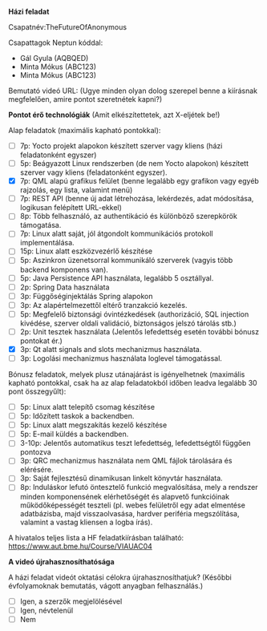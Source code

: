 **Házi feladat**

Csapatnév:TheFutureOfAnonymous

Csapattagok Neptun kóddal:
- Gál Gyula (AQBQED)
- Minta Mókus (ABC123)
- Minta Mókus (ABC123)

Bemutató videó URL: 
(Ugye minden olyan dolog szerepel benne a kiírásnak megfelelően, amire pontot szeretnétek kapni?)

**Pontot érő technológiák**
(Amit elkészítettetek, azt X-eljétek be!)

Alap feladatok (maximális kapható pontokkal):
- [ ] 7p: Yocto projekt alapokon készített szerver vagy kliens (házi feladatonként egyszer)
- [ ] 5p: Beágyazott Linux rendszerben (de nem Yocto alapokon) készített szerver vagy kliens (feladatonként egyszer).
- [x] 7p: QML alapú grafikus felület (benne legalább egy grafikon vagy egyéb rajzolás, egy lista, valamint menü)
- [ ] 7p: REST API (benne új adat létrehozása, lekérdezés, adat módosítása, logikusan felépített URL-ekkel)
- [ ] 8p: Több felhasználó, az authentikáció és különböző szerepkörök támogatása.
- [ ] 7p: Linux alatt saját, jól átgondolt kommunikációs protokoll implementálása.
- [ ] 15p: Linux alatt eszközvezérlő készítése
- [ ] 5p: Aszinkron üzenetsorral kommunikáló szerverek (vagyis több backend komponens van).
- [ ] 5p: Java Persistence API használata, legalább 5 osztállyal.
- [ ] 2p: Spring Data használata
- [ ] 3p: Függőséginjektálás Spring alapokon
- [ ] 3p: Az alapértelmezettől eltérő tranzakció kezelés.
- [ ] 5p: Megfelelő biztonsági óvintézkedések (authorizáció, SQL injection kivédése, szerver oldali validáció, biztonságos jelszó tárolás stb.)
- [ ] 2p: Unit tesztek használata (Jelentős lefedettség esetén további bónusz pontokat ér.)
- [x] 3p: Qt alatt signals and slots mechanizmus használata.
- [ ] 3p: Logolási mechanizmus használata loglevel támogatással.

Bónusz feladatok, melyek plusz utánajárást is igényelhetnek (maximális kapható pontokkal, csak ha az alap feladatokból időben leadva legalább 30 pont összegyűlt):
- [ ] 5p: Linux alatt telepítő csomag készítése
- [ ] 5p: Időzített taskok a backendben.
- [ ] 5p: Linux alatt megszakítás kezelő készítése
- [ ] 5p: E-mail küldés a backendben.
- [ ] 3-10p: Jelentős automatikus teszt lefedettség, lefedettségtől függően pontozva
- [ ] 3p: QRC mechanizmus használata nem QML fájlok tárolására és elérésére.
- [ ] 3p: Saját fejlesztésű dinamikusan linkelt könyvtár használata.
- [ ] 8p: Induláskor lefutó öntesztelő funkció megvalósítása, mely a rendszer minden komponensének elérhetőségét és alapvető funkcióinak működőképességét teszteli (pl. webes felületről egy adat elmentése adatbázisba, majd visszaolvasása, hardver periféria megszólítása, valamint a vastag kliensen a logba írás).

A hivatalos teljes lista a HF feladatkiírásban található: https://www.aut.bme.hu/Course/VIAUAC04

**A videó újrahasznosíthatósága**

A házi feladat videót oktatási célokra újrahasznosíthatjuk? (Későbbi évfolyamoknak bemutatás, vágott anyagban felhasználás.)
- [ ] Igen, a szerzők megjelölésével
- [ ] Igen, névtelenül
- [ ] Nem
